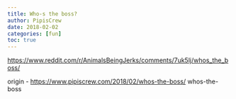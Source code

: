 ```yaml
---
title: Who-s the boss?
author: PipisCrew
date: 2018-02-02
categories: [fun]
toc: true
---
```


https://www.reddit.com/r/AnimalsBeingJerks/comments/7uk5lj/whos_the_boss/

origin - https://www.pipiscrew.com/2018/02/whos-the-boss/ whos-the-boss